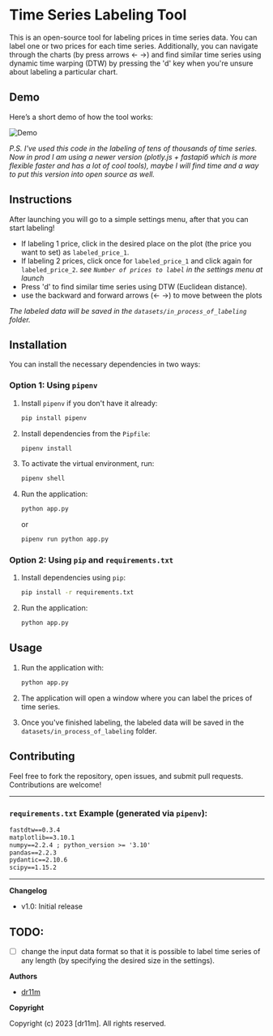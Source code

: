 # Time Series Labeling Tool

This is an open-source tool for labeling prices in time series data. You can label one or two prices for each time series. Additionally, you can navigate through the charts (by press arrows ← →) and find similar time series using dynamic time warping (DTW) by pressing the 'd' key when you're unsure about labeling a particular chart.

## Demo

Here’s a short demo of how the tool works:

![Demo](docs/images/time_series_labeling_demo.gif)

*P.S. I've used this code in the labeling of tens of thousands of time series. Now in prod I am using a newer version (plotly.js + fastapiб which is more flexible faster and has a lot of cool tools), maybe I will find time and a way to put this version into open source as well.*

## Instructions

After launching you will go to a simple settings menu, after that you can start labeling!


- If labeling 1 price, click in the desired place on the plot (the price you want to set) as `labeled_price_1`.
- If labeling 2 prices, click once for `labeled_price_1` and click again for `labeled_price_2`.
*see `Number of prices to label` in the settings menu at launch*
- Press 'd' to find similar time series using DTW (Euclidean distance).
- use the backward and forward arrows (← →) to move between the plots

*The labeled data will be saved in the `datasets/in_process_of_labeling` folder.*

## Installation

You can install the necessary dependencies in two ways:

### Option 1: Using `pipenv`

1. Install `pipenv` if you don't have it already:

   ```bash
   pip install pipenv
   ```

2. Install dependencies from the `Pipfile`:

   ```bash
   pipenv install
   ```

3. To activate the virtual environment, run:

   ```bash
   pipenv shell
   ```

4. Run the application:

   ```bash
   python app.py
   ``` 
   or
   ```bash
   pipenv run python app.py
   ```

### Option 2: Using `pip` and `requirements.txt`


1. Install dependencies using `pip`:

   ```bash
   pip install -r requirements.txt
   ```

2. Run the application:

   ```bash
   python app.py
   ```

## Usage

1. Run the application with:

   ```bash
   python app.py
   ```

2. The application will open a window where you can label the prices of time series.

3. Once you've finished labeling, the labeled data will be saved in the `datasets/in_process_of_labeling` folder.



## Contributing

Feel free to fork the repository, open issues, and submit pull requests. Contributions are welcome!

---

### `requirements.txt` Example (generated via `pipenv`):

```txt
fastdtw==0.3.4
matplotlib==3.10.1
numpy==2.2.4 ; python_version >= '3.10'
pandas==2.2.3
pydantic==2.10.6
scipy==1.15.2
```

---

**Changelog**

* v1.0: Initial release

## TODO:

- [ ] change the input data format so that it is possible to label time series of any length (by specifying the desired size in the settings).

**Authors**

* [dr11m](https://github.com/dr11m)

**Copyright**

Copyright (c) 2023 [dr11m]. All rights reserved.